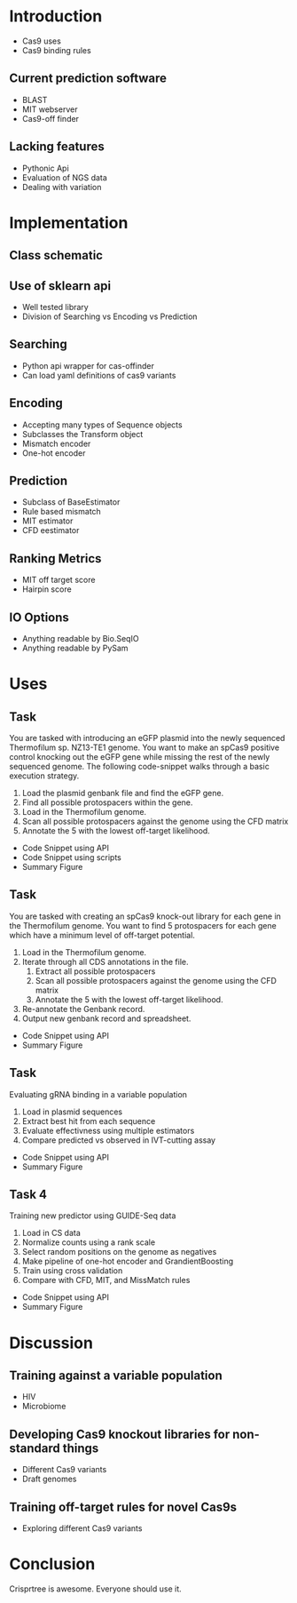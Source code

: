 # Introduction

- Cas9 uses
- Cas9 binding rules

## Current prediction software
 - BLAST
 - MIT webserver
 - Cas9-off finder

## Lacking features
 -  Pythonic Api
 -  Evaluation of NGS data
 -  Dealing with variation

# Implementation

## Class schematic

## Use of sklearn api
 -  Well tested library
 -  Division of Searching vs Encoding vs Prediction

## Searching
 -  Python api wrapper for cas-offinder
 -  Can load yaml definitions of cas9 variants

## Encoding
 -  Accepting many types of Sequence objects
 -  Subclasses the Transform object
 -  Mismatch encoder
 -  One-hot encoder

## Prediction
 - Subclass of BaseEstimator
 - Rule based mismatch
 - MIT estimator
 - CFD eestimator
 
## Ranking Metrics
 - MIT off target score
 - Hairpin score

## IO Options
 - Anything readable by Bio.SeqIO
 - Anything readable by PySam


# Uses

## Task
 You are tasked with introducing an eGFP plasmid into the newly sequenced Thermofilum sp. NZ13-TE1 genome.
 You want to make an spCas9 positive control knocking out the eGFP gene while missing the rest of the newly 
 sequenced genome. The following code-snippet walks through a basic execution strategy.
 
 1. Load the plasmid genbank file and find the eGFP gene.
 2. Find all possible protospacers within the gene.
 3. Load in the Thermofilum genome.
 4. Scan all possible protospacers against the genome using the CFD matrix
 5. Annotate the 5 with the lowest off-target likelihood.
 
 - Code Snippet using API
 - Code Snippet using scripts
 - Summary Figure
 
## Task
 You are tasked with creating an spCas9 knock-out library for each gene in the Thermofilum genome. 
 You want to find 5 protospacers for each gene which have a minimum level of off-target potential.
 
 1. Load in the Thermofilum genome.
 2. Iterate through all CDS annotations in the file.
     1. Extract all possible protospacers
     2. Scan all possible protospacers against the genome using the CFD matrix
     3. Annotate the 5 with the lowest off-target likelihood.
 3. Re-annotate the Genbank record.
 4. Output new genbank record and spreadsheet.
 
 - Code Snippet using API
 - Summary Figure

## Task
 Evaluating gRNA binding in a variable population
 
 1. Load in plasmid sequences
 2. Extract best hit from each sequence
 3. Evaluate effectivness using multiple estimators
 4. Compare predicted vs observed in IVT-cutting assay
 
 - Code Snippet using API
 - Summary Figure
 
## Task 4
 Training new predictor using GUIDE-Seq data
 
 1. Load in CS data
 2. Normalize counts using a rank scale
 3. Select random positions on the genome as negatives
 4. Make pipeline of one-hot encoder and GrandientBoosting
 5. Train using cross validation
 6. Compare with CFD, MIT, and MissMatch rules
 
 - Code Snippet using API
 - Summary Figure
 
# Discussion

## Training against a variable population
 - HIV
 - Microbiome

## Developing Cas9 knockout libraries for non-standard things
 - Different Cas9 variants
 - Draft genomes
 
## Training off-target rules for novel Cas9s
 - Exploring different Cas9 variants
 
# Conclusion
  
  Crisprtree is awesome. Everyone should use it.